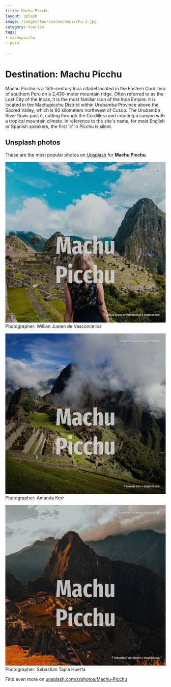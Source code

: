 ```yaml
---
title: Machu Picchu
layout: splash
image: /images/tourism/machupicchu.1.jpg
category: tourism
tags:
- machupicchu
- peru

---
```

# Destination: Machu Picchu

Machu Picchu is a 15th-century Inca citadel located in the Eastern Cordillera of southern Peru on a  2,430-meter  mountain ridge.  Often referred to as the Lost City of the Incas, it is the most familiar icon of the Inca Empire. It is located in the Machupicchu District within Urubamba Province above the Sacred Valley, which  is 80 kilometers  northwest of Cusco. The Urubamba River flows past it, cutting through the Cordillera and creating a canyon with a  tropical mountain climate. In reference to the site's name, for most English or Spanish speakers, the first 'c' in Picchu is  silent. 

 
## Unsplash photos
These are the most popular photos on [Unsplash](https://unsplash.com) for **Machu Picchu**.
 
![Machu Picchu](/images/tourism/machupicchu.1.jpg)
Photographer:  Willian Justen de Vasconcellos
 
![Machu Picchu](/images/tourism/machupicchu.2.jpg)
Photographer:  Amanda Kerr
 
![Machu Picchu](/images/tourism/machupicchu.3.jpg)
Photographer:  Sebastian Tapia Huerta
 
Find even more on [unsplash.com/s/photos/Machu-Picchu](https://unsplash.com/s/photos/Machu-Picchu)
 
